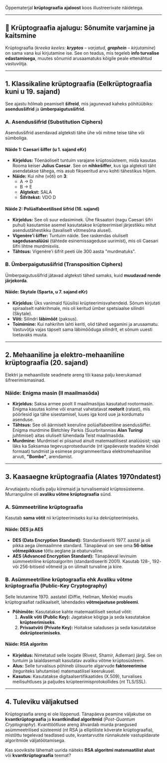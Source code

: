 Õppematerjal **krüptograafia ajaloost** koos illustreerivate näidetega.

---

## 📜 Krüptograafia ajalugu: Sõnumite varjamine ja kaitsmine

Krüptograafia (*kreeka keeles: **kryptos** – varjatud, **graphein** – kirjutamine*) on sama vana kui kirjutamine ise. See on teadus, mis tegeleb **info turvalise edastamisega**, muutes sõnumid arusaamatuks kõigile peale ettenähtud vastuvõtja.

---

## 1. Klassikaline krüptograafia (Eelkrüptograafia kuni u 19. sajand)

See ajastu hõlmab peamiselt **šifreid**, mis jagunevad kaheks põhitüübiks: **asendusšifrid** ja **ümberpaigutusšifrid**.

### A. Asendusšifrid (Substitution Ciphers)

Asendusšifrid asendavad algteksti tähe ühe või mitme teise tähe või sümboliga.

#### Näide 1: Caesari šiffer (u 1. sajand eKr)
* **Kirjeldus:** Tõenäoliselt tuntuim varajane krüptosüsteem, mida kasutas Rooma keiser **Julius Caesar**. See on **nihkešiffer**, kus iga algteksti täht asendatakse tähega, mis asub fikseeritud arvu kohti tähestikus hiljem.
* **Näide:** Kui nihe (võti) on **3**:
    * A $\rightarrow$ D
    * B $\rightarrow$ E
    * **Algtekst:** SALA
    * **Šifritekst:** VDO D

#### Näide 2: Polüalfabeetilised šifrid (16. sajand)
* **Kirjeldus:** See oli suur edasiminek. Ühe fiksaatori (nagu Caesari šifri puhul) kasutamise asemel kasutatakse krüpteerimisel järjestikku mitut asendustähestikku (tavaliselt võtmesõna alusel).
* **Vigenère'i šiffer:** Tuntuim näide. See raskendas oluliselt **sagedusanalüüsi** (tähtede esinemissageduse uurimist), mis oli Caesari šifri lihtne murdmisviis.
* **Tähtsus:** Vigenère'i šifrit peeti üle 300 aasta "murdmatuks".

### B. Ümberpaigutusšifrid (Transposition Ciphers)

Ümberpaigutusšifrid jätavad algteksti tähed samaks, kuid **muudavad nende järjekorda**.

#### Näide: Skytale (Sparta, u 7. sajand eKr)
* **Kirjeldus:** Üks vanimaid füüsilisi krüpteerimisvahendeid. Sõnum kirjutati spiraalselt nahkrihmale, mis oli keritud ümber spetsiaalse silindri (Skytale).
* **Võti:** Silindri **läbimõõt** (paksus).
* **Toimimine:** Kui nahkrihm lahti keriti, olid tähed segamini ja arusaamatu. Vastuvõtja vajas täpselt sama läbimõõduga silindrit, et sõnum uuesti loetavaks muuta. 

---

## 2. Mehaaniline ja elektro-mehaaniline krüptograafia (20. sajand)

Elektri ja mehaaniliste seadmete areng tõi kaasa palju keerukamad šifreerimismasinad.

### Näide: Enigma masin (II maailmasõda)
* **Kirjeldus:** Saksa armee poolt II maailmasõjas kasutatud rootormasin. Enigma kasutas kolme või enamat vahetatavat **rootorit** (ratast), mis pöörlesid iga tähe sisestamisel, luues iga kord uue ja kordumatu asenduse.
* **Tähtsus:** See oli äärmiselt keeruline polüalfabeetiline asendusšiffer. Enigma murdmine Bletchley Parkis (Suurbritannias **Alan Turingi** juhtimisel) aitas oluliselt lühendada Teist maailmasõda.
* **Murdmine:** Murdmisel ei piisanud ainult matemaatilisest analüüsist; vaja läks ka Saksamaa tegevusprotseduuride (nt igapäevaste teadete kindel formaat) tundmist ja esimese programmeeritava elektromehaanilise arvuti, **"Bombe"**, arendamist.

---

## 3. Kaasaegne krüptograafia (Alates 1970ndatest)

Arvutiajastu nõudis palju kiiremaid ja turvalisemaid krüptosüsteeme. Murranguline oli **avaliku võtme krüptograafia** sünd.

### A. Sümmeetriline krüptograafia

Kasutab **sama võtit** nii krüpteerimiseks kui ka dekrüpteerimiseks.

#### Näide: DES ja AES
* **DES (Data Encryption Standard):** Standardiseeriti 1977. aastal ja oli pikka aega ülemaailmne standard. Tänapäeval on see oma **56-bitise võtmepikkuse** tõttu aeglane ja ebaturvaline.
* **AES (Advanced Encryption Standard):** Tänapäeval levinuim sümmeetriline krüptoalgoritm (standardiseeriti 2001). Kasutab 128-, 192- või 256-bitiseid võtmeid ja on ülimalt turvaline ja kiire.

### B. Asümmeetriline krüptograafia ehk Avaliku võtme krüptograafia (Public-Key Cryptography)

Selle leiutamine 1970. aastatel (Diffie, Hellman, Merkle) muutis krüptograafiat radikaalselt, lahendades **võtmejaotuse probleemi**.

* **Põhimõte:** Kasutatakse kahte matemaatiliselt seotud võtit:
    1.  **Avalik võti (Public Key):** Jagatakse kõigiga ja seda kasutatakse **krüpteerimiseks**.
    2.  **Privaatvõti (Private Key):** Hoitakse saladuses ja seda kasutatakse **dekrüpteerimiseks**.

#### Näide: RSA algoritm
* **Kirjeldus:** Nimetatud selle loojate (Rivest, Shamir, Adleman) järgi. See on tuntuim ja laialdasemalt kasutatav avaliku võtme krüptosüsteem.
* **Alus:** Selle turvalisus põhineb ülisuurte algarvude **faktoreerimise** (teguriteks lahutamise) matemaatilisel keerukusel.
* **Kasutus:** Kasutatakse digitaalsertifikaatides (X.509), turvalises meilisuhtluses ja paljudes krüpteerimisprotokollides (nt TLS/SSL).

---

## 4. Tuleviku väljakutsed

Krüptograafia areng ei ole lõppenud. Tänapäeva peamine väljakutse on **kvantkrüptograafia** ja **kvantkindlad algoritmid** (*Post-Quantum Cryptography*). Kvanttöötluse areng ähvardab murda praegused asümmeetrilised süsteemid (nt RSA ja elliptiliste kõverate krüptograafia), mistõttu tegelevad teadlased uute, kvantarvutite rünnakutele vastupidavate algoritmide väljatöötamisega.

Kas sooviksite lähemalt uurida näiteks **RSA algoritmi matemaatilist alust** või **kvantkrüptograafia** teemat?
